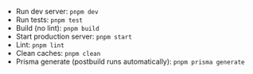 - Run dev server: `pnpm dev`
- Run tests: `pnpm test`
- Build (no lint): `pnpm build`
- Start production server: `pnpm start`
- Lint: `pnpm lint`
- Clean caches: `pnpm clean`
- Prisma generate (postbuild runs automatically): `pnpm prisma generate`